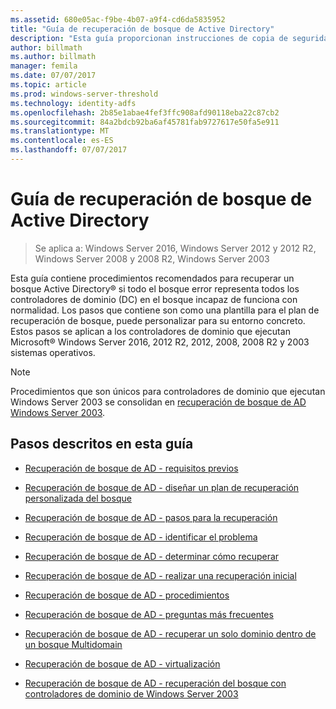 ```yaml
---
ms.assetid: 680e05ac-f9be-4b07-a9f4-cd6da5835952
title: "Guía de recuperación de bosque de Active Directory"
description: "Esta guía proporcionan instrucciones de copia de seguridad, restaurar y recuperación ante desastres de active directory."
author: billmath
ms.author: billmath
manager: femila
ms.date: 07/07/2017
ms.topic: article
ms.prod: windows-server-threshold
ms.technology: identity-adfs
ms.openlocfilehash: 2b85e1abae4fef3ffc908afd90118eba22c87cb2
ms.sourcegitcommit: 84a2bdcb92ba6af45781fab9727617e50fa5e911
ms.translationtype: MT
ms.contentlocale: es-ES
ms.lasthandoff: 07/07/2017
---
```

# <a name="active-directory-forest-recovery-guide"></a>Guía de recuperación de bosque de Active Directory

>Se aplica a: Windows Server 2016, Windows Server 2012 y 2012 R2, Windows Server 2008 y 2008 R2, Windows Server 2003

Esta guía contiene procedimientos recomendados para recuperar un bosque Active Directory® si todo el bosque error representa todos los controladores de dominio (DC) en el bosque incapaz de funciona con normalidad. Los pasos que contiene son como una plantilla para el plan de recuperación de bosque, puede personalizar para su entorno concreto. Estos pasos se aplican a los controladores de dominio que ejecutan Microsoft® Windows Server 2016, 2012 R2, 2012, 2008, 2008 R2 y 2003 sistemas operativos.  
  
> [!NOTE]
>  Procedimientos que son únicos para controladores de dominio que ejecutan Windows Server 2003 se consolidan en [recuperación de bosque de AD Windows Server 2003](AD-Forest-Recovery-Windows-Server-2003.md).  
  
## <a name="steps-outlined-in-this-guide"></a>Pasos descritos en esta guía 
  
-   [Recuperación de bosque de AD - requisitos previos](AD-Forest-Recovery-Prerequisties.md)  
  
-   [Recuperación de bosque de AD - diseñar un plan de recuperación personalizada del bosque](AD-Forest-Recovery-Devising-a-Plan.md)  

-   [Recuperación de bosque de AD - pasos para la recuperación](AD-Forest-Recovery-Steps-For-Restoring.md)

- [Recuperación de bosque de AD - identificar el problema](AD-Forest-Recovery-Identify-the-Problem.md)
  
-   [Recuperación de bosque de AD - determinar cómo recuperar](AD-Forest-Recovery-Determine-how-to-Recover.md)

-   [Recuperación de bosque de AD - realizar una recuperación inicial](AD-Forest-Recovery-Perform-initial-recovery.md)  
  
-   [Recuperación de bosque de AD - procedimientos](AD-Forest-Recovery-Procedures.md)  
  
-   [Recuperación de bosque de AD - preguntas más frecuentes](AD-Forest-Recovery-FAQ.md)  
  
-   [Recuperación de bosque de AD - recuperar un solo dominio dentro de un bosque Multidomain](AD-Forest-Recovery-Single-Domain-in-Multidomain-Recovery.md)  

-   [Recuperación de bosque de AD - virtualización](AD-Forest-Recovery-Virtualization.md)
  
-   [Recuperación de bosque de AD - recuperación del bosque con controladores de dominio de Windows Server 2003](AD-Forest-Recovery-Windows-Server-2003.md)  

